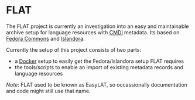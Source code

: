 FLAT
====
The FLAT project is currently an investigation into an easy and
maintainable archive setup for language resources with
[CMDI](http://www.clarin.eu/cmdi/) metadata. Its based on [Fedora Commons](http://fedora-commons.org/)
and [Islandora](http://islandora.ca/).

Currently the setup of this project consists of two parts:

* a [Docker](https://www.docker.com/) setup to easily get the
  Fedora/Islandora setup FLAT requires
* the tools/scripts to enable an import of existing metadata records and
  language resources

*Note*: FLAT used to be known as EasyLAT, so occassionally documentation and code might still use that name.
